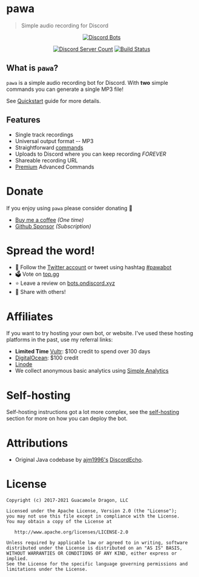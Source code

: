 # pawa
> Simple audio recording for Discord

<div align="center">
  <a href="https://discordbots.org/bot/338897906524225538">
    <img src="https://discordbots.org/api/widget/338897906524225538.png" alt="Discord Bots" />
  </a>

  [![Discord Server Count](https://discordapp.com/api/guilds/408795211901173762/widget.png "Badge displaying number of members in Discord server")](https://discord.gg/gkvsNw8)
  [![Build Status](https://gitlab.com/pawabot/pawa/badges/master/pipeline.svg "Badge displaying build status")](https://gitlab.com/pawabot/pawa/commits/master)

</div>

## What is `pawa`?

`pawa` is a simple audio recording bot for Discord. With **two** simple commands you can generate a single MP3 file!

See [Quickstart](quickstart.md) guide for more details.

## Features

* Single track recordings
* Universal output format -- MP3
* Straightforward [commands](commands.md)
* Uploads to Discord where you can keep recording _FOREVER_
* Shareable recording URL
* [Premium](commands.md) Advanced Commands

# Donate
If you enjoy using `pawa` please consider donating 🤗

* [Buy me a coffee](https://ko-fi.com/L3L215SZC) _(One time)_
* [Github Sponsor](https://github.com/sponsors/jvtrigueros) _(Subscription)_

<!-- TODO: use the buttons instead of this, but the iframe is a PITA QQ -->

# Spread the word!

* 🐤 Follow the [Twitter account](https://twitter.com/pawa_bot) or tweet using hashtag [#pawabot](https://twitter.com/search?q=%23pawabot)
* 🗳️ Vote on [top.gg](https://top.gg/bot/pawa/vote)
* ⭐ Leave a review on [bots.ondiscord.xyz](https://bots.ondiscord.xyz/bots/338897906524225538)
* 🔄 Share with others!

# Affiliates

If you want to try hosting your own bot, or website. I've used these hosting platforms in the past, use my referral links:

* **Limited Time** [Vultr](https://www.vultr.com/?ref=8917010-6G): $100 credit to spend over 30 days
* [DigitalOcean](https://m.do.co/c/d2af1fbee897): $100 credit
* [Linode](https://www.linode.com/?r=e655d87b0d382f2922e75de841b2f19d7403e2ca)
* We collect anonymous basic analytics using [Simple Analytics](https://referral.simpleanalytics.com/pawa)

# Self-hosting

Self-hosting instructions got a lot more complex, see the [self-hosting](self-hosting.md) section for more on how
you can deploy the bot.

# Attributions <!-- {docsify-ignore} -->

- Original Java codebase by [ajm1996's](https://github.com/ajm1996) [DiscordEcho](https://github.com/ajm1996/DiscordEcho).

# License

```
Copyright (c) 2017-2021 Guacamole Dragon, LLC

Licensed under the Apache License, Version 2.0 (the "License");
you may not use this file except in compliance with the License.
You may obtain a copy of the License at

   http://www.apache.org/licenses/LICENSE-2.0

Unless required by applicable law or agreed to in writing, software
distributed under the License is distributed on an "AS IS" BASIS,
WITHOUT WARRANTIES OR CONDITIONS OF ANY KIND, either express or implied.
See the License for the specific language governing permissions and
limitations under the License.
```
